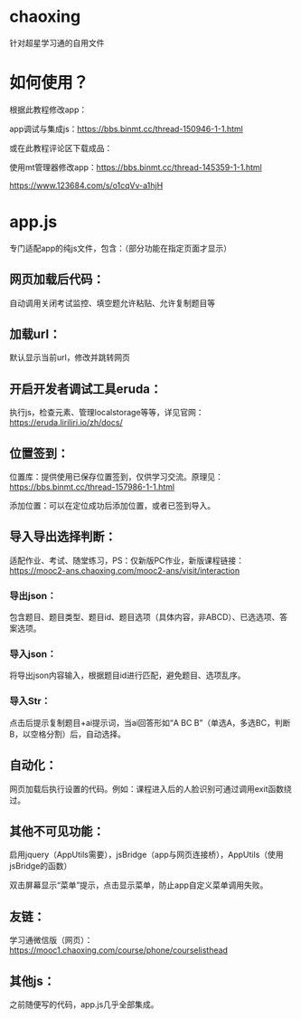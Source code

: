 # chaoxing
针对超星学习通的自用文件

# 如何使用？
根据此教程修改app：

app调试与集成js：https://bbs.binmt.cc/thread-150946-1-1.html

或在此教程评论区下载成品：

使用mt管理器修改app：https://bbs.binmt.cc/thread-145359-1-1.html

https://www.123684.com/s/o1cqVv-a1hjH

# app.js
专门适配app的纯js文件，包含：（部分功能在指定页面才显示）
## 网页加载后代码：
自动调用关闭考试监控、填空题允许粘贴、允许复制题目等

## 加载url：
默认显示当前url，修改并跳转网页

## 开启开发者调试工具eruda：
执行js，检查元素、管理localstorage等等，详见官网：https://eruda.liriliri.io/zh/docs/

## 位置签到：
位置库：提供使用已保存位置签到，仅供学习交流。原理见：https://bbs.binmt.cc/thread-157986-1-1.html

添加位置：可以在定位成功后添加位置，或者已签到导入。

## 导入导出选择判断：
适配作业、考试、随堂练习，PS：仅新版PC作业，新版课程链接：https://mooc2-ans.chaoxing.com/mooc2-ans/visit/interaction
### 导出json：
包含题目、题目类型、题目id、题目选项（具体内容，非ABCD）、已选选项、答案选项。
### 导入json：
将导出json内容输入，根据题目id进行匹配，避免题目、选项乱序。
### 导入Str：
点击后提示复制题目+ai提示词，当ai回答形如“A BC B”（单选A，多选BC，判断B，以空格分割）后，自动选择。

## 自动化：
网页加载后执行设置的代码。例如：课程进入后的人脸识别可通过调用exit函数绕过。

## 其他不可见功能：
启用jquery（AppUtils需要），jsBridge（app与网页连接桥），AppUtils（使用jsBridge的函数）

双击屏幕显示“菜单”提示，点击显示菜单，防止app自定义菜单调用失败。

## 友链：

学习通微信版（网页）：https://mooc1.chaoxing.com/course/phone/courselisthead

## 其他js：
之前随便写的代码，app.js几乎全部集成。
